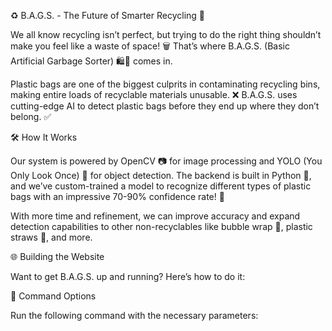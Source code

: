 ♻️ B.A.G.S. - The Future of Smarter Recycling 🚀

We all know recycling isn’t perfect, but trying to do the right thing shouldn’t make you feel like a waste of space! 🗑️ That’s where B.A.G.S. (Basic Artificial Garbage Sorter) 🛍️🤖 comes in.

Plastic bags are one of the biggest culprits in contaminating recycling bins, making entire loads of recyclable materials unusable. ❌ B.A.G.S. uses cutting-edge AI to detect plastic bags before they end up where they don’t belong. ✅

🛠️ How It Works

Our system is powered by OpenCV 📷 for image processing and YOLO (You Only Look Once) 🦾 for object detection. The backend is built in Python 🐍, and we’ve custom-trained a model to recognize different types of plastic bags with an impressive 70-90% confidence rate! 🎯

With more time and refinement, we can improve accuracy and expand detection capabilities to other non-recyclables like bubble wrap 🫧, plastic straws 🥤, and more.

🌐 Building the Website

Want to get B.A.G.S. up and running? Here’s how to do it:

🔧 Command Options

Run the following command with the necessary parameters:

